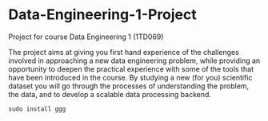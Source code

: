 # Data-Engineering-1-Project
Project for course Data Engineering 1 (1TD069)

The project aims at giving you first hand experience of the challenges involved in approaching a new data
engineering problem, while providing an opportunity to deepen the practical experience with some of the
tools that have been introduced in the course. By studying a new (for you) scientific dataset you will go
through the processes of understanding the problem, the data, and to develop a scalable data processing
backend.

`sudo install ggg`
